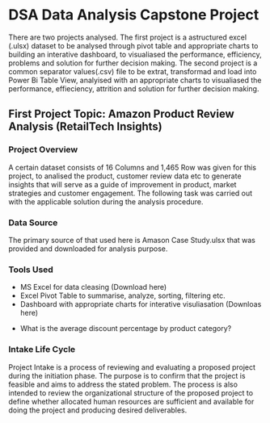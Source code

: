# DSA Data Analysis Capstone Project
There are two projects analysed.  The first project is a astructured excel (.ulsx) dataset to be analysed through pivot table and appropriate charts to building an interative dashboard, to visualiased the performance, efficiency, problems and solution for further decision making.  The second project is a common separator values(.csv) file to be extrat, transformad and load into Power Bi Table View, analyised with an appropriate charts to visualiased the performance, effieciency, attrition and solution for further decision making. 

## First Project Topic: Amazon Product Review Analysis (RetailTech Insights)

### Project Overview
A certain dataset consists of 16 Columns and 1,465 Row was given for this project, to analised the product, customer review data etc to generate insights that will serve as a guide of improvement in product, market strategies and customer engagement.  The following task was carried out with the applicable solution during the analysis procedure.

### Data Source
The primary source of that used here is Amason Case Study.ulsx that was provided and downloaded for analysis purpose.

### Tools Used
- MS Excel for data cleasing (Download here)
- Excel Pivot Table to summarise, analyze, sorting, filtering etc.
- Dashboard with appropriate charts for interative visuliasation (Downloas here)

* What is the average discount percentage by product category?



### Intake Life Cycle
Project Intake is a process of reviewing and evaluating a proposed project during the initiation phase. The purpose is to confirm that the project is feasible and aims to address the stated problem. The process is also intended to review the organizational structure of the proposed project to define whether allocated human resources are sufficient and available for doing the project and producing desired deliverables.

